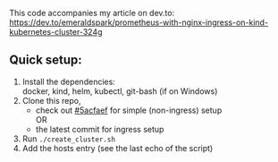 This code accompanies my article on dev.to:  
https://dev.to/emeraldspark/prometheus-with-nginx-ingress-on-kind-kubernetes-cluster-324g

## Quick setup:
1.  Install the dependencies:  
    docker, kind, helm, kubectl, git-bash (if on Windows)
1. Clone this repo,
    - check out [#5acfaef](https://github.com/taro-ball/tutorial-kind-prometheus-ingress/tree/5acfaefde31a4971f99b1af65b57e3d6cf270b87) for simple (non-ingress) setup  
OR
    - the latest commit for ingress setup
1. Run `./create_cluster.sh`
1. Add the hosts entry (see the last echo of the script)
